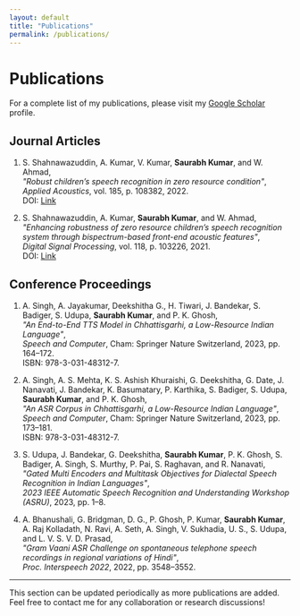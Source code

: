 ```yaml
---
layout: default
title: "Publications"
permalink: /publications/
---
```


# Publications

For a complete list of my publications, please visit my [Google Scholar](https://tinyurl.com/4pyub4pd) profile.

## Journal Articles

1. S. Shahnawazuddin, A. Kumar, V. Kumar, **Saurabh Kumar**, and W. Ahmad,  
   *"Robust children’s speech recognition in zero resource condition"*,  
   *Applied Acoustics*, vol. 185, p. 108382, 2022.  
   DOI: [Link](https://doi.org/10.1016/j.apacoust.2021.108382)

2. S. Shahnawazuddin, A. Kumar, **Saurabh Kumar**, and W. Ahmad,  
   *"Enhancing robustness of zero resource children’s speech recognition system through bispectrum-based front-end acoustic features"*,  
   *Digital Signal Processing*, vol. 118, p. 103226, 2021.  
   DOI: [Link](https://doi.org/10.1016/j.dsp.2021.103226)

## Conference Proceedings

1. A. Singh, A. Jayakumar, Deekshitha G., H. Tiwari, J. Bandekar, S. Badiger, S. Udupa, **Saurabh Kumar**, and P. K. Ghosh,  
   *"An End-to-End TTS Model in Chhattisgarhi, a Low-Resource Indian Language"*,  
   *Speech and Computer*, Cham: Springer Nature Switzerland, 2023, pp. 164–172.  
   ISBN: 978-3-031-48312-7.

2. A. Singh, A. S. Mehta, K. S. Ashish Khuraishi, G. Deekshitha, G. Date, J. Nanavati, J. Bandekar, K. Basumatary, P. Karthika, S. Badiger, S. Udupa, **Saurabh Kumar**, and P. K. Ghosh,  
   *"An ASR Corpus in Chhattisgarhi, a Low-Resource Indian Language"*,  
   *Speech and Computer*, Cham: Springer Nature Switzerland, 2023, pp. 173–181.  
   ISBN: 978-3-031-48312-7.

3. S. Udupa, J. Bandekar, G. Deekshitha, **Saurabh Kumar**, P. K. Ghosh, S. Badiger, A. Singh, S. Murthy, P. Pai, S. Raghavan, and R. Nanavati,  
   *"Gated Multi Encoders and Multitask Objectives for Dialectal Speech Recognition in Indian Languages"*,  
   *2023 IEEE Automatic Speech Recognition and Understanding Workshop (ASRU)*, 2023, pp. 1–8.

4. A. Bhanushali, G. Bridgman, D. G., P. Ghosh, P. Kumar, **Saurabh Kumar**, A. Raj Kolladath, N. Ravi, A. Seth, A. Singh, V. Sukhadia, U. S., S. Udupa, and L. V. S. V. D. Prasad,  
   *"Gram Vaani ASR Challenge on spontaneous telephone speech recordings in regional variations of Hindi"*,  
   *Proc. Interspeech 2022*, 2022, pp. 3548–3552.

---

This section can be updated periodically as more publications are added. Feel free to contact me for any collaboration or research discussions!
